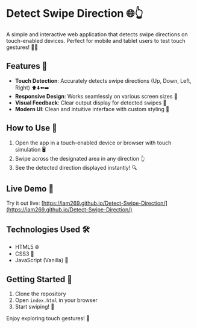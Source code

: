 # Detect Swipe Direction 🌐👆

A simple and interactive web application that detects swipe directions on touch-enabled devices. Perfect for mobile and tablet users to test touch gestures! 📱✨

## Features 🚀
- **Touch Detection**: Accurately detects swipe directions (Up, Down, Left, Right) ⬆️⬇️⬅️➡️
- **Responsive Design**: Works seamlessly on various screen sizes 📏
- **Visual Feedback**: Clear output display for detected swipes 👀
- **Modern UI**: Clean and intuitive interface with custom styling 🎨

## How to Use 📖
1. Open the app in a touch-enabled device or browser with touch simulation 🖥️
2. Swipe across the designated area in any direction 👆
3. See the detected direction displayed instantly! 🔍

## Live Demo 🌟
Try it out live: [https://iam269.github.io/Detect-Swipe-Direction/](https://iam269.github.io/Detect-Swipe-Direction/)

## Technologies Used 🛠️
- HTML5 🌐
- CSS3 🎨
- JavaScript (Vanilla) 📜

## Getting Started 🏁
1. Clone the repository
2. Open `index.html` in your browser
3. Start swiping! 🎉

Enjoy exploring touch gestures! 🤗